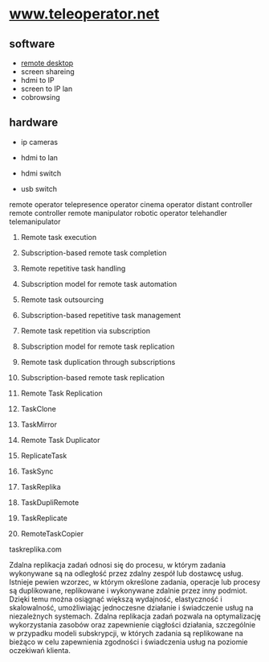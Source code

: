 # www.teleoperator.net


## software

+ [remote desktop](remotedesktop.teleoperator.net)
+ screen shareing
+ hdmi to IP
+ screen to IP lan
+ cobrowsing




## hardware

+ ip cameras

+ hdmi to lan 

+ hdmi switch

+ usb switch



remote operator
telepresence operator
cinema operator
distant controller
remote controller
remote manipulator
robotic operator
telehandler
telemanipulator

1. Remote task execution
2. Subscription-based remote task completion
3. Remote repetitive task handling
4. Subscription model for remote task automation
5. Remote task outsourcing
6. Subscription-based repetitive task management
7. Remote task repetition via subscription
8. Subscription model for remote task replication
9. Remote task duplication through subscriptions
10. Subscription-based remote task replication

1. Remote Task Replication
2. TaskClone
3. TaskMirror
4. Remote Task Duplicator
5. ReplicateTask
6. TaskSync
7. TaskReplika
8. TaskDupliRemote
9. TaskReplicate
10. RemoteTaskCopier


taskreplika.com


Zdalna replikacja zadań odnosi się do procesu, w którym zadania wykonywane są na odległość przez zdalny zespół lub dostawcę usług. Istnieje pewien wzorzec, w którym określone zadania, operacje lub procesy są duplikowane, replikowane i wykonywane zdalnie przez inny podmiot. Dzięki temu można osiągnąć większą wydajność, elastyczność i skalowalność, umożliwiając jednoczesne działanie i świadczenie usług na niezależnych systemach. Zdalna replikacja zadań pozwala na optymalizację wykorzystania zasobów oraz zapewnienie ciągłości działania, szczególnie w przypadku modeli subskrypcji, w których zadania są replikowane na bieżąco w celu zapewnienia zgodności i świadczenia usług na poziomie oczekiwań klienta.

